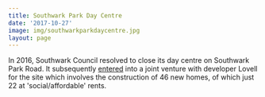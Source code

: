 ```yaml
---
title: Southwark Park Day Centre 
date: '2017-10-27'
image: img/southwarkparkdaycentre.jpg
layout: page
---
```

In 2016, Southwark Council resolved to close its day centre on Southwark Park Road. It subsequently [entered](https://www.southwarknews.co.uk/news/former-southwark-park-day-centre-to-be-turned-into-flats/) into a joint venture with developer Lovell for the site which involves the construction of 46 new homes, of which just 22 at 'social/affordable' rents. 
